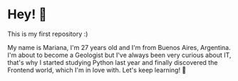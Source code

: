 # Hey! :wave:
This is my first repository :)

My name is Mariana, I'm 27 years old and I'm from Buenos Aires, Argentina. I'm about to become a Geologist but I've always been very curious about IT, that's why I started studying Python last year and finally discovered the Frontend world, which I'm in love with. Let's keep learning! :rocket:
